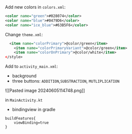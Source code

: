 
Add new colors in `colors.xml`:
```xml
<color name="green">#028074</color>  
<color name="blue">#0479D6</color>  
<color name="ice_blue">#63B5F6</color>
```

Change `theme.xml`:
```xml
  <item name="colorPrimary">@color/green</item>  
    <item name="colorPrimaryVariant">@color/green</item>  
    <item name="colorOnPrimary">@color/white</item>  
</style>
```

Add to `activity_main.xml`:
- background
- three buttons: `ADDITION`,`SUBSTRACTION`, `MUTLIPLICATION`


![[Pasted image 20240605114748.png]]


in `MainActivity.kt`
- bindingview in gradle 
```  
buildFeatures{  
    viewBinding=true  
}
```


































